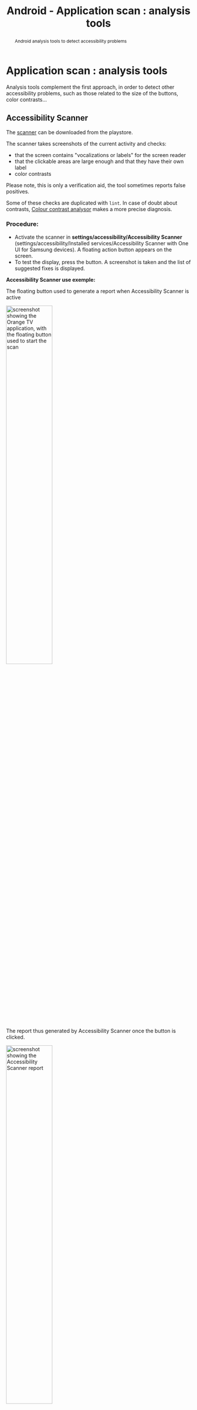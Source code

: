 ﻿---
title: "Android - Application scan : analysis tools"
abstract: "Android analysis tools to detect accessibility problems"
---

# Application scan : analysis tools

Analysis tools complement the first approach, in order to detect other accessibility problems, such as those related to the size of the buttons, color contrasts...


## Accessibility Scanner

The [scanner](https://play.google.com/store/apps/details?id=com.google.android.apps.accessibility.auditor) can be downloaded from the playstore.

The scanner takes screenshots of the current activity and checks:
- that the screen contains "vocalizations or labels" for the screen reader
- that the clickable areas are large enough and that they have their own label
- color contrasts

Please note, this is only a verification aid, the tool sometimes reports false positives.

Some of these checks are duplicated with `lint`.
In case of doubt about contrasts, [Colour contrast analysor](https://developer.paciellogroup.com/resources/contrastanalyser/) makes a more precise diagnosis.

### Procedure:

- Activate the scanner in **settings/accessibility/Accessibility Scanner** (settings/accessibility/Installed services/Accessibility Scanner with One UI for Samsung devices). A floating action button appears on the screen.
- To test the display, press the button. A screenshot is taken and the list of suggested fixes is displayed.

**Accessibility Scanner use exemple:**

The floating button used to generate a report when Accessibility Scanner is active

<img src="../../../images/scanner_floating.jpg" alt="screenshot showing the Orange TV application, with the floating button used to start the scan" width="50%">

The report thus generated by Accessibility Scanner once the button is clicked.

<img src="../../../images/scanner_report.jpg" alt="screenshot showing the Accessibility Scanner report" width="50%">  



## <span lang="en">Google Play - Pre Launch Report</span>

Similar to the analysis performed by Accessibility Scanner, Google Play is able to generate accessibility reports after uploading its application to the developer console. Based on the same Framework as the Accessibility Scanner  application, it verifies in particular 3  UI  requirements within the application:

- The area used for interactive elements: a too small button would be indicated in the report for example
- Contrasts: checks that the contrast ratios are respected between the texts and their backgrounds
- Content descriptions: checks that all elements have a text to describe it to the user if necessary

Since this test is carried out from the Google Play console, this can be a final check made by the Product Owner himself, before pushing the application into production, and thus see that the accessibility criteria have been met.

**Google Play report example :**   

![screenshot showing accessibility report, on developer console](../../../images/google_report.png)

## aXe

aXe is an application available on the Google Play Store and which makes it possible, as well as Accessibility Scanner or the Pre Launch Report from Google, to display accessibility problems. Although redundant with the two previous tools presented in some checks, it is recommended to use it as a complement, since it is able to display different accessibility errors, and will therefore perfectly complement the first exams.

To use aXe, you just need to download the application and then follow the instructions. Using a floating button , an analysis can be launched on the screen of your choice, and the errors report will be immediately produced at the bottom of the screen.

**aXe use example :**   

aXe floating button displayed on the screen to trigger a report.

<img src="../../../images/aXe_floating.jpg" alt="screenshot of the Orange TV application, with the aXe button to start the scan" width="50%">   

The report generated by aXe once the button is clicked.

<img src="../../../images/aXe_report.jpg" alt="screenshot showing the aXe tool report" width="50%">   



## <span lang="en">UI Automator View</span>

UI Automator View is an Android SDK tool that scans and analyzes the UI components of an Android application. This makes it possible to see the hierarchy of views and the different properties for each one.
Although not a tool dedicated to accessibility, it can be used to analyze in more detail an accessibility issue, and  better understand its origin.

To use this tool, you need to install the Android SDK. Once installed, you will find the tool at the following path: **C:\users\username\AppData\Local\Android\sdk\tools\uiautomatorviewer.bat**

To use it on an application, you need to have the developer mode activated on your phone, and to connect it via a USB cable to a computer, which has UI Automator View started. Once these conditions are met, just click on the Device Screenshot button in the tool to launch the UI components analysis of the screen displayed on the phone.



## Layout bounds tool

It is possible on Android to display the bounds of the different views of an application, which makes it possible to detect possible problems related to the size of the elements, to check margins are sufficient between various elements, and to verify that each sensitive area has a sufficient size.

To do this, navigate in "Settings/Developer options" and activate the option "Show layout bounds" in the category "Drawing"

**Layout bounds use example:**   

The settings screen for layout bounds activation.

<img src="../../../images/contour_param.jpg" alt="Settings screenshot, with the layout bounds activation checkbox" width="50%"> 

Screen example with layout bounds activate

<img src="../../../images/contour_UI.jpg" alt="Orange TV application screenshot, having layout bounds" width="50%"> 



## <span lang="en">Colour Contrast Analyser</span>

Color contrasts must be verified on the application mockups, or with Accessibility Scanner on an Android mobile. If any doubt remains, it is possible to take a screenshot of the application, then to check on a computer [Measure the level of color contrast](../../../../web/toolbox/methods-and-test-tools/color-contrast-level/) with the Color Contrast Analyzer tool.
For the values ​​to respect see the [section concerning colors](../../design#colors).

<span class="licence" lang="en">These images are licensed under a Creative Commons Share Alike 2.0 license. Photo credit: <a href="http://www.flickr.com/people/27512715@N02/" hreflang="en">openexhibits</a></span>


